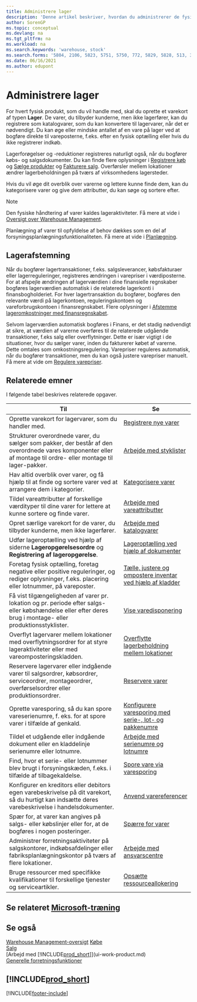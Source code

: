 ```yaml
---
title: Administrere lager
description: 'Denne artikel beskriver, hvordan du administrerer de fysiske produkter, som du handler i, ved at oprette et varekort.'
author: SorenGP
ms.topic: conceptual
ms.devlang: na
ms.tgt_pltfrm: na
ms.workload: na
ms.search.keywords: 'warehouse, stock'
ms.search.forms: '5804, 2106, 5823, 5751, 5750, 772, 5829, 5828, 513, 304, 40, 38, 167, 117, 5827, 9223, 158, 354, 9152, 286, 5754, 5402, 209, 297, 298, 99000782'
ms.date: 06/16/2021
ms.author: edupont
---
```


# <a name="manage-inventory"></a>Administrere lager

For hvert fysisk produkt, som du vil handle med, skal du oprette et varekort af typen **Lager**. De varer, du tilbyder kunderne, men ikke lagerfører, kan du registrere som katalogvarer, som du kan konvertere til lagervarer, når det er nødvendigt. Du kan øge eller mindske antallet af en vare på lager ved at bogføre direkte til vareposterne, f.eks. efter en fysisk optælling eller hvis du ikke registrerer indkøb.

Lagerforøgelser og -reduktioner registreres naturligt også, når du bogfører købs- og salgsdokumenter. Du kan finde flere oplysninger i [Registrere køb](purchasing-how-record-purchases.md) og [Sælge produkter](sales-how-sell-products.md) og [Fakturere salg](sales-how-invoice-sales.md). Overførsler mellem lokationer ændrer lagerbeholdningen på tværs af virksomhedens lagersteder.

Hvis du vil øge dit overblik over varerne og lettere kunne finde dem, kan du kategorisere varer og give dem attributter, du kan søge og sortere efter.

> [!NOTE]
> Den fysiske håndtering af varer kaldes lageraktiviteter. Få mere at vide i [Oversigt over Warehouse Management](design-details-warehouse-management.md).

Planlægning af varer til opfyldelse af behov dækkes som en del af forsyningsplanlægningsfunktionaliteten. Få mere at vide i [Planlægning](production-planning.md).  

## <a name="inventory-reconciliation"></a>Lagerafstemning

Når du bogfører lagertransaktioner, f.eks. salgsleverancer, købsfakturaer eller lagerreguleringer, registreres ændringen i varepriser i værdiposterne. For at afspejle ændringen af lagerværdien i dine finansielle regnskaber bogføres lagerværdien automatisk i de relaterede lagerkonti i finansbogholderiet. For hver lagertransaktion du bogfører, bogføres den relevante værdi på lagerkontoen, reguleringskontoen og vareforbrugskontoen i finansregnskabet. Flere oplysninger i [Afstemme lageromkostninger med finansregnskabet](finance-how-to-post-inventory-costs-to-the-general-ledger.md).

Selvom lagerværdien automatisk bogføres i Finans, er det stadig nødvendigt at sikre, at værdien af varerne overføres til de relaterede udgående transaktioner, f.eks salg eller overflytninger. Dette er især vigtigt i de situationer, hvor du sælger varer, inden du fakturerer købet af varerne. Dette omtales som omkostningsregulering. Varepriser reguleres automatisk, når du bogfører transaktioner, men du kan også justere varepriser manuelt. Få mere at vide om [Regulere varepriser](inventory-how-adjust-item-costs.md).  

## <a name="related-tasks"></a>Relaterede emner

I følgende tabel beskrives relaterede opgaver.

|Til |Se |
|---|----|
|Oprette varekort for lagervarer, som du handler med.|[Registrere nye varer](inventory-how-register-new-items.md)|
|Strukturer overordnede varer, du sælger som pakker, der består af den overordnede vares komponenter eller af montage til ordre- eller montage til lager-pakker.|[Arbejde med styklister](inventory-how-work-BOMs.md)|
|Hav altid overblik over varer, og få hjælp til at finde og sortere varer ved at arrangere dem i kategorier.|[Kategorisere varer](inventory-how-categorize-items.md)|
|Tildel vareattributter af forskellige værdityper til dine varer for lettere at kunne sortere og finde varer.|[Arbejde med vareattributter](inventory-how-work-item-attributes.md)|
|Opret særlige varekort for de varer, du tilbyder kunderne, men ikke lagerfører.|[Arbejde med katalogvarer](inventory-how-work-nonstock-items.md)|
|Udfør lageroptælling ved hjælp af siderne **Lageropgørelsesordre** og **Registrering af lageropgørelse**.|[Lageroptælling ved hjælp af dokumenter](inventory-how-count-inventory-with-documents.md)|
|Foretag fysisk optælling, foretag negative eller positive reguleringer, og rediger oplysninger, f.eks. placering eller lotnummer, på vareposter.|[Tælle, justere og ompostere inventar ved hjælp af kladder](inventory-how-count-adjust-reclassify.md)|
|Få vist tilgængeligheden af varer pr. lokation og pr. periode efter salgs- eller købshændelse eller efter deres brug i montage- eller produktionsstyklister.|[Vise varedisponering](inventory-how-availability-overview.md)|
|Overflyt lagervarer mellem lokationer med overflytningsordrer for at styre lageraktiviteter eller med vareomposteringskladden.|[Overflytte lagerbeholdning mellem lokationer](inventory-how-transfer-between-locations.md)|
|Reservere lagervarer eller indgående varer til salgsordrer, købsordrer, serviceordrer, montageordrer, overførselsordrer eller produktionsordrer.|[Reservere varer](inventory-how-to-reserve-items.md)|
|Oprette varesporing, så du kan spore vareserienumre, f. eks. for at spore varer i tilfælde af genkald.|[Konfigurere varesporing med serie-, lot- og pakkenumre](inventory-how-setup-item-tracking.md)|
|Tildel et udgående eller indgående dokument eller en kladdelinje serienumre eller lotnumre.|[Arbejde med serienumre og lotnumre](inventory-how-work-item-tracking.md)|
|Find, hvor et serie- eller lotnummer blev brugt i forsyningskæden, f.eks. i tilfælde af tilbagekaldelse.|[Spore vare via varesporing](inventory-how-to-trace-item-tracked-items.md)|
|Konfigurer en kreditors eller debitors egen varebeskrivelse på dit varekort, så du hurtigt kan indsætte deres varebeskrivelse i handelsdokumenter.|[Anvend varereferencer](inventory-how-use-item-cross-refs.md)|
|Spær for, at varer kan angives på salgs- eller købslinjer eller for, at de bogføres i nogen posteringer.|[Spærre for varer](inventory-how-block-items.md)|
|Administrer forretningsaktiviteter på salgskontorer, indkøbsafdelinger eller fabriksplanlægningskontor på tværs af flere lokationer.|[Arbejde med ansvarscentre](inventory-responsibility-centers.md)|
|Bruge ressourcer med specifikke kvalifikationer til forskellige tjenester og serviceartikler.|[Opsætte ressourceallokering](service-how-setup-resource-allocation.md)|

## <a name="see-related-microsoft-training"></a>Se relateret [Microsoft-træning](/training/paths/get-started-inventory-management/)

## <a name="see-also"></a>Se også

[Warehouse Management-oversigt](design-details-warehouse-management.md)
[Købe](purchasing-manage-purchasing.md)  
[Salg](sales-manage-sales.md)  
[Arbejd med [!INCLUDE[prod_short](includes/prod_short.md)]](ui-work-product.md)  
[Generelle forretningsfunktioner](ui-across-business-areas.md)  

## [!INCLUDE[prod_short](includes/free_trial_md.md)]

[!INCLUDE[footer-include](includes/footer-banner.md)]
